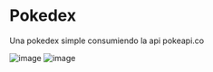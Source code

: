 # Pokedex
Una pokedex simple consumiendo la api pokeapi.co

![image](https://github.com/HanselRm/Pokedex/assets/98871569/079c60dc-a391-4f06-be9e-8048daed3e03)
![image](https://github.com/HanselRm/Pokedex/assets/98871569/e037e2b0-743d-436f-9031-bb835469f3fc)

